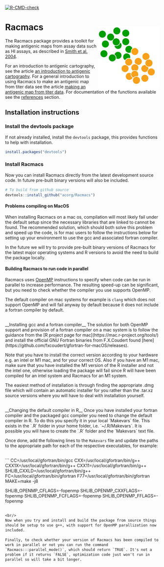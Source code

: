 
<!-- badges: start -->
[![R-CMD-check](https://github.com/acorg/Racmacs/actions/workflows/R-CMD-check.yaml/badge.svg)](https://github.com/acorg/Racmacs/actions/workflows/R-CMD-check.yaml)
<!-- badges: end -->

<img src="man/figures/logo.png" align="right" style="width:200px; margin-top:40px">

# Racmacs
The Racmacs package provides a toolkit for making antigenic maps from assay data such as HI assays, as described in [Smith et al. 2004](https://doi.org/10.1126/science.1097211).

For an introduction to antigenic cartography, see the article [an introduction to antigenic cartography](https://acorg.github.io/Racmacs/articles/intro-to-antigenic-cartography.html). For a general introduction to using Racmacs to make an antigenic map from titer data see the article [making an antigenic map from titer data](https://acorg.github.io/Racmacs/articles/making-a-map-from-scratch.html). For documentation of the functions available see the [references](https://acorg.github.io/Racmacs/reference/index.html) section.

## Installation instructions
### Install the devtools package
If not already installed, install the `devtools` package, this provides functions to help with installation.
```R
install.packages("devtools")
```

### Install Racmacs
Now you can install Racmacs directly from the latest development source code. In future pre-built binary versions will 
also be included.

```R
# To build from github source
devtools::install_github("acorg/Racmacs")
```

#### Problems compiling on MacOS
When installing Racmacs on a mac os, compilation will most likely fail under the default setup since the necessary libraries that are linked to cannot be found. The recommended solution, which should both solve this problem and speed up the code, is for mac users to follow the instructions below for setting up your environment to use the gcc and associated fortran compiler.

In the future we will try to provide pre-built binary versions of Racmacs for the latest major operating systems and R versions to avoid the need to build the package locally.

#### Building Racmacs to run code in parallel
Racmacs uses [OpenMP](https://www.openmp.org) instructions to specify when code can be run in parallel to increase performance. The resulting speed-up can be significant, but you need to check whether the compiler you use supports OpenMP.

The default compiler on mac systems for example is `clang` which does not support OpenMP and will fail anyway by default because it does not include a fortran compiler by default.

<br/>
__Installing gcc and a fortran compiler__  
The solution for both OpenMP support and provision of a fortran compiler on a mac system is to follow the guidance from the [R project page for mac](https://mac.r-project.org/tools/) and install the official GNU Fortran binaries from F.X.Coudert found [here](https://github.com/fxcoudert/gfortran-for-macOS/releases).

Note that you have to install the correct version according to your hardware e.g. an intel or M1 mac, and for your correct OS. Also if you have an M1 mac, make sure that you have installed the M1 version of the R installer and not the intel one, otherwise loading the package will fail since R will have been compiled for an intel system and Racmacs for an M1 system.

The easiest method of installation is through finding the appropriate .dmg file which will contain an automatic installer for you rather than the .tar.xz source versions where you will have to deal with installation yourself.

<br/>
__Changing the default compiler in R__  
Once you have installed your fortran compiler and the packaged gcc compiler you need to change the default compiler in R. To do this you specify it in your local `Makevars` file. This exists in the `.R` folder in your home folder, i.e. `~/.R/Makevars`. It is possible you will have to create the `.R` folder and the `Makevars` text file.

Once done, add the following lines to the `Makevars` file and update the paths to the appropriate path for each of the respective executables, for example:

<br/>
```
CC=/usr/local/gfortran/bin/gcc
CXX=/usr/local/gfortran/bin/g++
CXX1X=/usr/local/gfortran/bin/g++
CXX11=/usr/local/gfortran/bin/g++
SHLIB_CXXLD=/usr/local/gfortran/bin/g++
FC=/usr/local/gfortran/bin/gfortran
F77=/usr/local/gfortran/bin/gfortran
MAKE=make -j8

SHLIB_OPENMP_CFLAGS=-fopenmp
SHLIB_OPENMP_CXXFLAGS=-fopenmp
SHLIB_OPENMP_FCFLAGS=-fopenmp
SHLIB_OPENMP_FFLAGS=-fopenmp
```

<br/>
Now when you try and install and build the package from source things should be setup to use g++, with support for OpenMP parallization now included.

Finally, to check whether your version of Racmacs has been compiled to work in parallel or not you can run the command `Racmacs:::parallel_mode()`, which should return `TRUE`. It's not a problem if it returns `FALSE`, optimization code just won't run in parallel so will take a bit longer.

